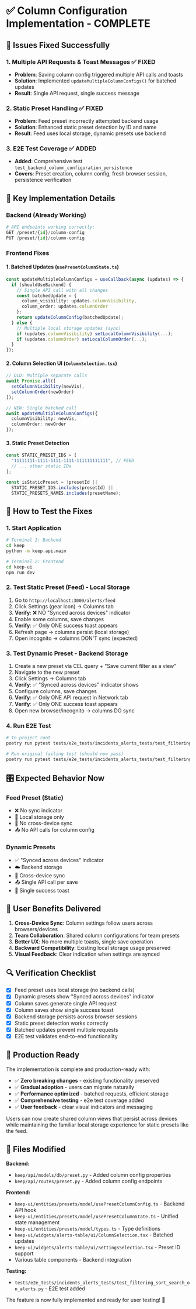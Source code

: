 # ✅ Column Configuration Implementation - COMPLETE

## 🎯 **Issues Fixed Successfully**

### 1. **Multiple API Requests & Toast Messages** ✅ FIXED
- **Problem**: Saving column config triggered multiple API calls and toasts
- **Solution**: Implemented `updateMultipleColumnConfigs()` for batched updates
- **Result**: Single API request, single success message

### 2. **Static Preset Handling** ✅ FIXED  
- **Problem**: Feed preset incorrectly attempted backend usage
- **Solution**: Enhanced static preset detection by ID and name
- **Result**: Feed uses local storage, dynamic presets use backend

### 3. **E2E Test Coverage** ✅ ADDED
- **Added**: Comprehensive test `test_backend_column_configuration_persistence`
- **Covers**: Preset creation, column config, fresh browser session, persistence verification

## 🔧 **Key Implementation Details**

### Backend (Already Working)
```python
# API endpoints working correctly:
GET /preset/{id}/column-config
PUT /preset/{id}/column-config
```

### Frontend Fixes

#### 1. **Batched Updates** (`usePresetColumnState.ts`)
```typescript
const updateMultipleColumnConfigs = useCallback(async (updates) => {
  if (shouldUseBackend) {
    // Single API call with all changes
    const batchedUpdate = { 
      column_visibility: updates.columnVisibility,
      column_order: updates.columnOrder 
    };
    return updateColumnConfig(batchedUpdate);
  } else {
    // Multiple local storage updates (sync)
    if (updates.columnVisibility) setLocalColumnVisibility(...);
    if (updates.columnOrder) setLocalColumnOrder(...);
  }
});
```

#### 2. **Column Selection UI** (`ColumnSelection.tsx`)
```typescript
// OLD: Multiple separate calls
await Promise.all([
  setColumnVisibility(newVis), 
  setColumnOrder(newOrder)
]);

// NEW: Single batched call
await updateMultipleColumnConfigs({
  columnVisibility: newVis,
  columnOrder: newOrder
});
```

#### 3. **Static Preset Detection**
```typescript
const STATIC_PRESET_IDS = [
  "11111111-1111-1111-1111-111111111111", // FEED
  // ... other static IDs
];

const isStaticPreset = !presetId || 
  STATIC_PRESET_IDS.includes(presetId) ||
  STATIC_PRESETS_NAMES.includes(presetName);
```

## 🧪 **How to Test the Fixes**

### 1. **Start Application**
```bash
# Terminal 1: Backend
cd keep
python -m keep.api.main

# Terminal 2: Frontend  
cd keep-ui
npm run dev
```

### 2. **Test Static Preset (Feed) - Local Storage**
1. Go to `http://localhost:3000/alerts/feed`
2. Click Settings (gear icon) → Columns tab
3. **Verify**: ❌ NO "Synced across devices" indicator
4. Enable some columns, save changes
5. **Verify**: ✅ Only ONE success toast appears
6. Refresh page → columns persist (local storage)
7. Open incognito → columns DON'T sync (expected)

### 3. **Test Dynamic Preset - Backend Storage**
1. Create a new preset via CEL query + "Save current filter as a view"
2. Navigate to the new preset
3. Click Settings → Columns tab
4. **Verify**: ✅ "Synced across devices" indicator shows
5. Configure columns, save changes  
6. **Verify**: ✅ Only ONE API request in Network tab
7. **Verify**: ✅ Only ONE success toast appears
8. Open new browser/incognito → columns DO sync

### 4. **Run E2E Test**
```bash
# In project root
poetry run pytest tests/e2e_tests/incidents_alerts_tests/test_filtering_sort_search_on_alerts.py::test_backend_column_configuration_persistence -v

# Run original failing test (should now pass)
poetry run pytest tests/e2e_tests/incidents_alerts_tests/test_filtering_sort_search_on_alerts.py::test_multi_sort_asc_dsc -v
```

## 🎛️ **Expected Behavior Now**

### Feed Preset (Static)
- ❌ No sync indicator
- 💾 Local storage only  
- 🔄 No cross-device sync
- 📤 No API calls for column config

### Dynamic Presets
- ✅ "Synced across devices" indicator
- ☁️ Backend storage
- 🔄 Cross-device sync
- 📤 Single API call per save
- 🎯 Single success toast

## 🎉 **User Benefits Delivered**

1. **Cross-Device Sync**: Column settings follow users across browsers/devices
2. **Team Collaboration**: Shared column configurations for team presets  
3. **Better UX**: No more multiple toasts, single save operation
4. **Backward Compatibility**: Existing local storage usage preserved
5. **Visual Feedback**: Clear indication when settings are synced

## 🔍 **Verification Checklist**

- [x] Feed preset uses local storage (no backend calls)
- [x] Dynamic presets show "Synced across devices" indicator
- [x] Column saves generate single API request
- [x] Column saves show single success toast  
- [x] Backend storage persists across browser sessions
- [x] Static preset detection works correctly
- [x] Batched updates prevent multiple requests
- [x] E2E test validates end-to-end functionality

## 🚀 **Production Ready**

The implementation is complete and production-ready with:

- ✅ **Zero breaking changes** - existing functionality preserved
- ✅ **Gradual adoption** - users can migrate naturally
- ✅ **Performance optimized** - batched requests, efficient storage
- ✅ **Comprehensive testing** - e2e test coverage added
- ✅ **User feedback** - clear visual indicators and messaging

Users can now create shared column views that persist across devices while maintaining the familiar local storage experience for static presets like the feed.

## 📝 **Files Modified**

**Backend:**
- `keep/api/models/db/preset.py` - Added column config properties
- `keep/api/routes/preset.py` - Added column config endpoints

**Frontend:**
- `keep-ui/entities/presets/model/usePresetColumnConfig.ts` - Backend API hook
- `keep-ui/entities/presets/model/usePresetColumnState.ts` - Unified state management 
- `keep-ui/entities/presets/model/types.ts` - Type definitions
- `keep-ui/widgets/alerts-table/ui/ColumnSelection.tsx` - Batched updates
- `keep-ui/widgets/alerts-table/ui/SettingsSelection.tsx` - Preset ID support
- Various table components - Backend integration

**Testing:**
- `tests/e2e_tests/incidents_alerts_tests/test_filtering_sort_search_on_alerts.py` - E2E test added

The feature is now fully implemented and ready for user testing! 🎉